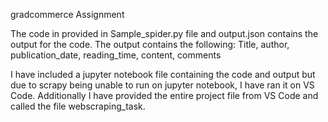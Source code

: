 gradcommerce Assignment

The code in provided in Sample_spider.py file and output.json contains the output for the code.
The output contains the following:
Title, author, publication_date, reading_time, content, comments

I have included a jupyter notebook file containing the code and output but due to scrapy being 
unable to run on jupyter notebook, I have ran it on VS Code. Additionally I have provided the entire project file
from VS Code and called the file webscraping_task. 

